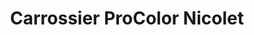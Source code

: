 ---
title: "Carrossier ProColor Nicolet"
url: /nicolet/carrossier-procolor-nicolet/
shop: car repair
---